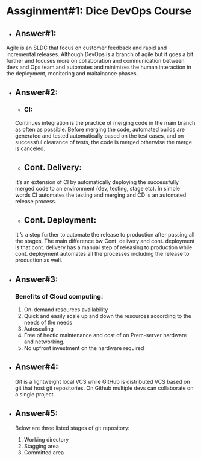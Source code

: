 # Assginment#1: Dice DevOps Course

* ## Answer#1:
Agile is an SLDC that focus on customer feedback and rapid and incremental releases. Although DevOps is a branch of agile but it goes a bit further and focuses more on collaboration and communication between devs and Ops team and automates and minimizes the human interaction in the deployment, monitering and maitainance phases.

* ## Answer#2:
    * ### CI:
     Continues integration is the practice of merging code in the main branch as often as possible. Before merging the code, automated builds are generated and tested automatically based on the test cases, and on successful clearance of tests, the code is merged otherwise the merge is canceled.
    * ## Cont. Delivery:
     It’s an extension of CI by automatically deploying the successfully merged code to an environment (dev, testing, stage etc). In simple words CI automates the testing and merging and CD is an automated release process.
    * ## Cont. Deployment:
    It ’s a step further to automate the release to production after passing all the stages. The main difference bw Cont. delivery and cont. deployment is that cont. delivery has a manual step of releasing to production while cont. deployment automates all the processes including the release to production as well.

* ## Answer#3:
  ### Benefits of Cloud computing:
    1. On-demand resources availability
    2. Quick and easily scale up and down the resources according to the needs of the needs
    3. Autoscaling
    4. Free of hectic maintenance and cost of on Prem-server hardware and networking.
    5. No upfront investment on the hardware required

* ## Answer#4:
    Git is a lightweight local VCS while GitHub is distributed VCS based on git that host git repositories. On Github multiple devs can collaborate on a single project.

* ## Answer#5:
    Below are three listed stages of git repository:
    1. Working directory
    2. Stagging area
    3. Committed area

